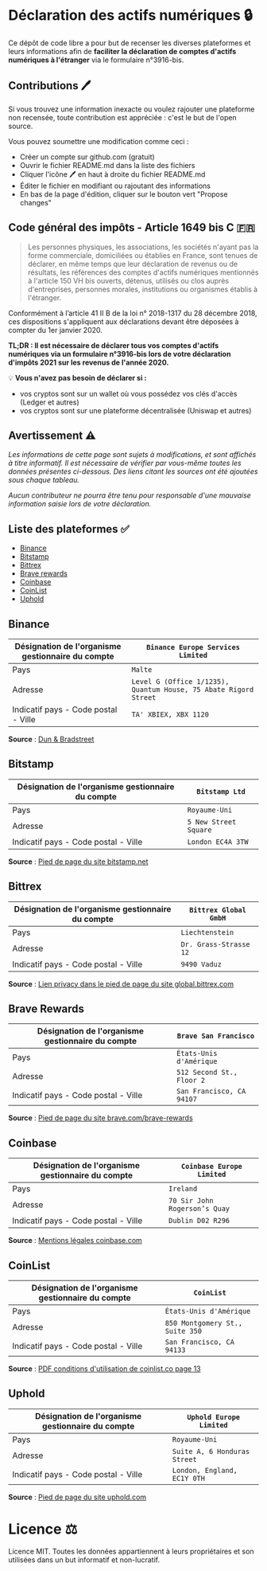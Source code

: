 # Déclaration des actifs numériques 🔒

Ce dépôt de code libre a pour but de recenser les diverses plateformes et leurs informations afin de **faciliter la déclaration de comptes d'actifs numériques à l'étranger** via le formulaire n°3916-bis.

## Contributions 🖊

Si vous trouvez une information inexacte ou voulez rajouter une plateforme non recensée, toute contribution est appréciée : c'est le but de l'open source. 

Vous pouvez soumettre une modification comme ceci : 
 - Créer un compte sur github.com (gratuit)
 - Ouvrir le fichier README.md dans la liste des fichiers
 - Cliquer l'icône 🖊 en haut à droite du fichier README.md
 - Éditer le fichier en modifiant ou rajoutant des informations
 - En bas de la page d'édition, cliquer sur le bouton vert "Propose changes"

## Code général des impôts - Article 1649 bis C 🇫🇷

> Les personnes physiques, les associations, les sociétés n'ayant pas la forme commerciale, domiciliées ou établies en France, sont tenues de déclarer, en même temps que leur déclaration de revenus ou de résultats, les références des comptes d'actifs numériques mentionnés à l'article 150 VH bis ouverts, détenus, utilisés ou clos auprès d'entreprises, personnes morales, institutions ou organismes établis à l'étranger.

Conformément à l’article 41 II B de la loi n° 2018-1317 du 28 décembre 2018, ces dispositions s'appliquent aux déclarations devant être déposées à compter du 1er janvier 2020.

**TL;DR : Il est nécessaire de déclarer tous vos comptes d'actifs numériques via un formulaire n°3916-bis lors de votre déclaration d'impôts 2021 sur les revenus de l'année 2020.**

💡 **Vous n'avez pas besoin de déclarer si :** 
- vos cryptos sont sur un wallet où vous possédez vos clés d'accès (Ledger et autres)
- vos cryptos sont sur une plateforme décentralisée (Uniswap et autres)

## Avertissement ⚠️

*Les informations de cette page sont sujets à modifications, et sont affichés à titre informatif. Il est nécessaire de vérifier par vous-même toutes les données présentes ci-dessous. Des liens citant les sources ont été ajoutées sous chaque tableau.*

*Aucun contributeur ne pourra être tenu pour responsable d'une mauvaise information saisie lors de votre déclaration.*

## Liste des plateformes ✅

- [Binance](#binance)
- [Bitstamp](#bitstamp)
- [Bittrex](#bittrex)
- [Brave rewards](#brave-rewards)
- [Coinbase](#coinbase)
- [CoinList](#coinlist)
- [Uphold](#uphold)

## Binance

| Désignation de l'organisme gestionnaire du compte | `Binance Europe Services Limited`                               |
|---------------------------------------------------|----------------------------------------------------------------|
| Pays                                              | `Malte`                                                          |
| Adresse                                           | `Level G (Office 1/1235), Quantum House, 75 Abate Rigord Street` |
| Indicatif pays - Code postal - Ville              | `TA' XBIEX, XBX 1120`                                            |

**Source** : [Dun & Bradstreet](https://www.dnb.com/business-directory/company-profiles.binance_europe_services_limited.32db5cbce39f6f61f84bfc8b1350137d.html)

## Bitstamp

| Désignation de l'organisme gestionnaire du compte | `Bitstamp Ltd`                               |
|---------------------------------------------------|----------------------------------------------------------------|
| Pays                                              | `Royaume-Uni`                                                          |
| Adresse                                           | `5 New Street Square` |
| Indicatif pays - Code postal - Ville              | `London EC4A 3TW`                                            |

**Source** : [Pied de page du site bitstamp.net](https://www.bitstamp.net/)

## Bittrex

| Désignation de l'organisme gestionnaire du compte | `Bittrex Global GmbH`                               |
|---------------------------------------------------|----------------------------------------------------------------|
| Pays                                              | `Liechtenstein`                                                          |
| Adresse                                           | `Dr. Grass-Strasse 12` |
| Indicatif pays - Code postal - Ville              | `9490 Vaduz`                                            |

**Source** : [Lien privacy dans le pied de page du site global.bittrex.com](https://global.bittrex.com/privacy)


## Brave Rewards

| Désignation de l'organisme gestionnaire du compte | `Brave San Francisco`                               |
|---------------------------------------------------|----------------------------------------------------------------|
| Pays                                              | `États-Unis d'Amérique`                                                          |
| Adresse                                           | `512 Second St., Floor 2` |
| Indicatif pays - Code postal - Ville              | `San Francisco, CA 94107`                                            |

**Source** : [Pied de page du site brave.com/brave-rewards](https://brave.com/brave-rewards/)

## Coinbase

| Désignation de l'organisme gestionnaire du compte | `Coinbase Europe Limited`                               |
|---------------------------------------------------|----------------------------------------------------------------|
| Pays                                              | `Ireland`                                                          |
| Adresse                                           | `70 Sir John Rogerson’s Quay` |
| Indicatif pays - Code postal - Ville              | `Dublin D02 R296`                                            |

**Source** : [Mentions légales coinbase.com](https://www.coinbase.com/legal/user_agreement/ireland_europe)

## CoinList

| Désignation de l'organisme gestionnaire du compte | `CoinList`                               |
|---------------------------------------------------|----------------------------------------------------------------|
| Pays                                              | `États-Unis d'Amérique`                                                          |
| Adresse                                           | `850 Montgomery St., Suite 350` |
| Indicatif pays - Code postal - Ville              | `San Francisco, CA 94133`                                            |

**Source** : [PDF conditions d'utilisation de coinlist.co page 13](https://coinlist.co/documents/coinlist_terms_of_service.pdf)

## Uphold

| Désignation de l'organisme gestionnaire du compte | `Uphold Europe Limited`                               |
|---------------------------------------------------|----------------------------------------------------------------|
| Pays                                              | `Royaume-Uni`                                                          |
| Adresse                                           | `Suite A, 6 Honduras Street` |
| Indicatif pays - Code postal - Ville              | `London, England, EC1Y 0TH`                                            |

**Source** : [Pied de page du site uphold.com](https://uphold.com/)

# Licence ⚖️
Licence MIT. Toutes les données appartiennent à leurs propriétaires et son utilisées dans un but informatif et non-lucratif.